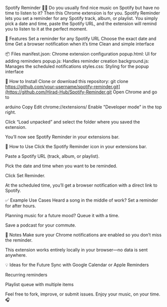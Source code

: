 Spotify Reminder 🎵⏰
Do you usually find nice music on Spotify but have no time to listen to it? Then this Chrome extension is for you.
Spotify Reminder lets you set a reminder for any Spotify track, album, or playlist. You simply pick a date and time, paste the Spotify URL, and the extension will remind you to listen to it at the perfect moment.


🔧 Features
Set a reminder for any Spotify URL
Choose the exact date and time
Get a browser notification when it’s time
Clean and simple interface


📦 Files
manifest.json: Chrome extension configuration
popup.html: UI for adding reminders
popup.js: Handles reminder creation
background.js: Manages the scheduled notifications
styles.css: Styling for the popup interface


🧩 How to Install
Clone or download this repository:
git clone https://github.com/your-username/spotify-reminder.git](https://github.com/Hirad-Hub/Spotify-Reminder.git
Open Chrome and go to

arduino
Copy
Edit
chrome://extensions/
Enable "Developer mode" in the top right.

Click “Load unpacked” and select the folder where you saved the extension.

You’ll now see Spotify Reminder in your extensions bar.

🚀 How to Use
Click the Spotify Reminder icon in your extensions bar.

Paste a Spotify URL (track, album, or playlist).

Pick the date and time when you want to be reminded.

Click Set Reminder.

At the scheduled time, you’ll get a browser notification with a direct link to Spotify.

✅ Example Use Cases
Heard a song in the middle of work? Set a reminder for after hours.

Planning music for a future mood? Queue it with a time.

Save a podcast for your commute.

📌 Notes
Make sure your Chrome notifications are enabled so you don’t miss the reminder.

This extension works entirely locally in your browser—no data is sent anywhere.

💡 Ideas for the Future
Sync with Google Calendar or Apple Reminders

Recurring reminders

Playlist queue with multiple items

Feel free to fork, improve, or submit issues.
Enjoy your music, on your time. 🎧
